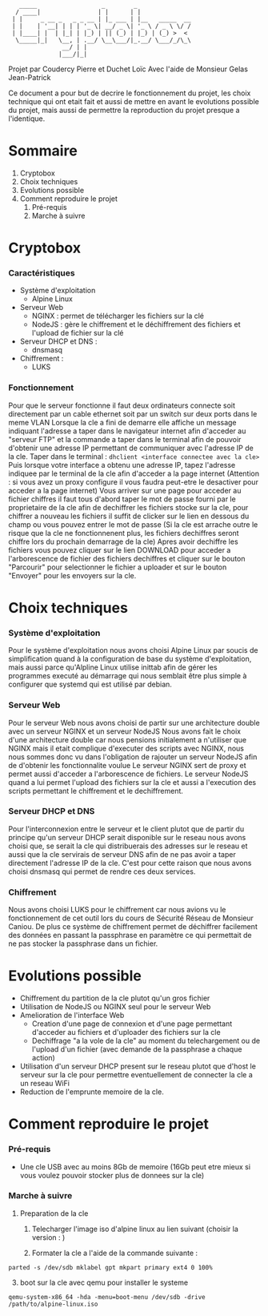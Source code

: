 ```
   _____                  _        _               
  / ____|                | |      | |              
 | |     _ __ _   _ _ __ | |_ ___ | |__   _____  __
 | |    | '__| | | | '_ \| __/ _ \| '_ \ / _ \ \/ /
 | |____| |  | |_| | |_) | || (_) | |_) | (_) >  < 
  \_____|_|   \__, | .__/ \__\___/|_.__/ \___/_/\_\
               __/ | |                             
              |___/|_|                             
```
Projet par Coudercy Pierre et Duchet Loïc
Avec l'aide de Monsieur Gelas Jean-Patrick

Ce document a pour but de decrire le fonctionnement du projet, les choix technique qui ont etait fait et aussi de mettre en avant le evolutions possible du projet, mais aussi de permettre la reproduction du projet presque a l'identique.

# Sommaire

   1. Cryptobox
   2. Choix techniques
   3. Evolutions possible
   4. Comment reproduire le projet
      1. Pré-requis
      2. Marche à suivre
      
# Cryptobox
### Caractéristiques

- Système d'exploitation
  - Alpine Linux 
- Serveur Web
  - NGINX : permet de télécharger les fichiers sur la clé
  - NodeJS : gère le chiffrement et le déchiffrement des fichiers et l'upload de fichier sur la clé
- Serveur DHCP et DNS :
  - dnsmasq
- Chiffrement :
  - LUKS

### Fonctionnement

Pour que le serveur fonctionne il faut deux ordinateurs connecte soit directement par un cable ethernet soit par un switch sur deux ports dans le meme VLAN
Lorsque la cle a fini de demarre elle affiche un message indiquant l'adresse a taper dans le navigateur internet afin d'acceder au "serveur FTP" et la commande
a taper dans le terminal afin de pouvoir d'obtenir une adresse IP permettant de communiquer avec l'adresse IP de la cle.
Taper dans le terminal :
	`dhclient <interface connectee avec la cle>`
Puis lorsque votre interface a obtenu une adresse IP, tapez l'adresse indiquee par le terminal de la cle afin d'acceder a la page internet 
(Attention : si vous avez un proxy configure il vous faudra peut-etre le desactiver pour acceder a la page internet)
Vous arriver sur une page pour acceder au fichier chiffres il faut tous d'abord taper le mot de passe fourni par le proprietaire de la cle afin de dechiffrer
les fichiers stocke sur la cle, pour chiffrer a nouveau les fichiers il suffit de clicker sur le lien en dessous du champ ou vous pouvez entrer le mot de passe
(Si la cle est arrache outre le risque que la cle ne fonctionnenent plus, les fichiers dechiffres seront chiffre lors du prochain demarrage de la cle)
Apres avoir dechiffre les fichiers vous pouvez cliquer sur le lien DOWNLOAD pour acceder a l'arborescence de fichier des fichiers dechiffres
et cliquer sur le bouton "Parcourir" pour selectionner le fichier a uploader et sur le bouton "Envoyer" pour les envoyers sur la cle.

# Choix techniques
### Système d'exploitation

Pour le système d'exploitation nous avons choisi Alpine Linux par soucis de simplification quand à la configuration de base du système d'exploitation, mais aussi parce qu'Alpline Linux utilise inittab afin de gérer les programmes executé au démarrage qui nous semblait être plus simple à configurer que systemd qui est utilisé par debian.

### Serveur Web

Pour le serveur Web nous avons choisi de partir sur une architecture double avec un serveur NGINX et un serveur NodeJS
Nous avons fait le choix d'une architecture double car nous pensions initialement a n'utiliser que NGINX mais il etait complique d'executer des scripts avec NGINX, nous nous sommes donc vu dans l'obligation de rajouter un serveur NodeJS afin de d'obtenir les fonctionnalite voulue
Le serveur NGINX sert de proxy et permet aussi d'acceder a l'arborescence de fichiers.
Le serveur NodeJS quand a lui permet l'upload des fichiers sur la cle et aussi a l'execution des scripts permettant le chiffrement et le dechiffrement.


### Serveur DHCP et DNS

Pour l'interconnexion entre le serveur et le client plutot que de partir du principe qu'un serveur DHCP serait disponible sur le reseau nous avons choisi que, se serait la cle qui distribuerais des adresses sur le reseau et aussi que la cle servirais de serveur DNS afin de ne pas avoir a taper directement l'adresse IP de la cle. C'est pour cette raison que nous avons choisi dnsmasq qui permet de rendre ces deux services.

### Chiffrement

Nous avons choisi LUKS pour le chiffrement car nous avions vu le fonctionnement de cet outil lors du cours de Sécurité Réseau de Monsieur Caniou. 
De plus ce système de chiffrement permet de déchiffrer facilement des données en passant la passphrase en paramètre ce qui permettait de ne pas stocker la passphrase dans un fichier.

# Evolutions possible

- Chiffrement du partition de la cle plutot qu'un gros fichier
- Utilisation de NodeJS ou NGINX seul pour le serveur Web
- Amelioration de l'interface Web
  - Creation d'une page de connexion et d'une page permettant d'acceder au fichiers et d'uploader des fichiers sur la cle
  - Dechiffrage "a la vole de la cle" au moment du telechargement ou de l'upload d'un fichier (avec demande de la passphrase a chaque action)
- Utilisation d'un serveur DHCP present sur le reseau plutot que d'host le serveur sur la cle pour permettre eventuellement de connecter la cle a un reseau WiFi
- Reduction de l'emprunte memoire de la cle.

# Comment reproduire le projet
### Pré-requis

- Une cle USB avec au moins 8Gb de memoire (16Gb peut etre mieux si vous voulez pouvoir stocker plus de donnees sur la cle)

### Marche à suivre

1. Preparation de la cle
   1. Telecharger l'image iso d'alpine linux au lien suivant (choisir la version : )

   2. Formater la cle a l'aide de la commande suivante :
```
parted -s /dev/sdb mklabel gpt mkpart primary ext4 0 100% 
``` 
   3. boot sur la cle avec qemu pour installer le systeme
```
qemu-system-x86_64 -hda -menu=boot-menu /dev/sdb -drive /path/to/alpine-linux.iso
```


